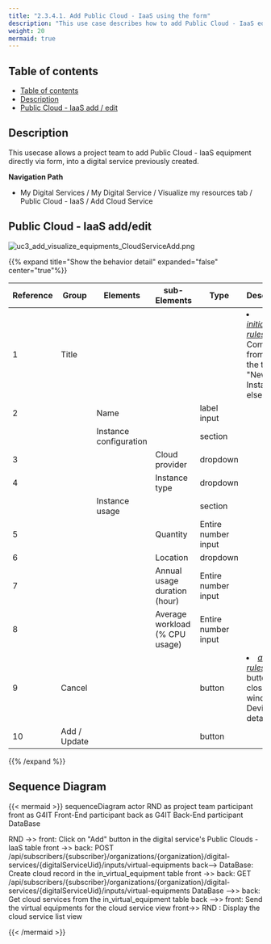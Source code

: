 ```yaml
---
title: "2.3.4.1. Add Public Cloud - IaaS using the form"
description: "This use case describes how to add Public Cloud - IaaS equipments to a digital service using a form"
weight: 20
mermaid: true
---
```


## Table of contents

-   [Table of contents](#table-of-contents)
-   [Description](#description)
-   [Public Cloud - IaaS add / edit](#public-cloud---iaas-addedit)

## Description

This usecase allows a project team to add Public Cloud - IaaS equipment directly via form, into a digital service previously created.

**Navigation Path**

-   My Digital Services / My Digital Service / Visualize my resources tab / Public Cloud - IaaS / Add Cloud Service

## Public Cloud - IaaS add/edit

![uc3_add_visualize_equipments_CloudServiceAdd.png](../../../images/uc3_add_visualize_equipments_CloudServiceAdd.png)


{{% expand title="Show the behavior detail" expanded="false" center="true"%}}

| Reference | Group        | Elements               | sub-Elements                   | Type                | Description                                                                                                       |
| --------- | ------------ | ---------------------- | ------------------------------ | ------------------- | ----------------------------------------------------------------------------------------------------------------- |
| 1         | Title        |                        |                                |                     | <li><u>_initialization rules_</u>: Coming from "Add", the title is "New Cloud Instance" else "xxx". |
| 2         |              | Name                   |                                | label input         |                                                                                                                   |
|           |              | Instance configuration |                                | section             |                                                                                                                   |
| 3         |              |                        | Cloud provider                 | dropdown            |                                                                                                                   |
| 4         |              |                        | Instance type                  | dropdown            |                                                                                                                   |
|           |              | Instance usage         |                                | section             |                                                                                                                   |
| 5         |              |                        | Quantity                       | Entire number input |                                                                                                                   |
| 6         |              |                        | Location                       | dropdown            |                                                                                                                   |
| 7         |              |                        | Annual usage duration (hour)   | Entire number input |                                                                                                                   |
| 8         |              |                        | Average workload (% CPU usage) | Entire number input |                                                                                                                   |
| 9         | Cancel       |                        |                                | button              | <li><u>_action rules_</u>: That button close the window Device details.<br>                                       |
| 10        | Add / Update |                        |                                | button              |                                                                                                                   |

{{% /expand %}}

## Sequence Diagram

{{< mermaid >}}
sequenceDiagram
actor RND as project team
participant front as G4IT Front-End
participant back as G4IT Back-End
participant DataBase

RND ->> front: Click on "Add" button in the digital service's Public Clouds - IaaS table
front ->> back: POST /api/subscribers/{subscriber}/organizations/{organization}/digital-services/{digitalServiceUid}/inputs/virtual-equipments
back--> DataBase: Create cloud record in the in_virtual_equipment table
front ->> back: GET /api/subscribers/{subscriber}/organizations/{organization}/digital-services/{digitalServiceUid}/inputs/virtual-equipments
DataBase -->> back: Get cloud services from the in_virtual_equipment table
back -->> front: Send the virtual equipments for the cloud service view
front->> RND : Display the cloud service list view

{{< /mermaid >}}

